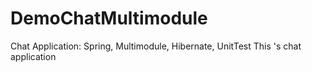 # DemoChatMultimodule
Chat Application: Spring, Multimodule, Hibernate, UnitTest
This 's chat application
